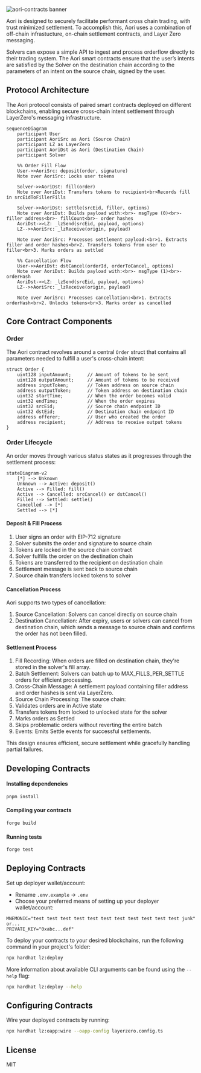 ![aori-contracts banner](https://github.com/aori-io/.github-private/blob/main/assets/private/aori-contracts.png)

Aori is designed to securely facilitate performant cross chain trading, with trust minimized settlement. To accomplish this, Aori uses a combination of off-chain infrastucture, on-chain settlement contracts, and Layer Zero messaging.

Solvers can expose a simple API to ingest and process orderflow directly to their trading system. The Aori smart contracts ensure that the user’s intents are satisfied by the Solver on the destination chain according to the parameters of an intent on the source chain, signed by the user.

## Protocol Architecture

The Aori protocol consists of paired smart contracts deployed on different blockchains, enabling secure cross-chain intent settlement through LayerZero's messaging infrastructure.

```mermaid
sequenceDiagram
    participant User
    participant AoriSrc as Aori (Source Chain)
    participant LZ as LayerZero
    participant AoriDst as Aori (Destination Chain)
    participant Solver

    %% Order Fill Flow
    User->>AoriSrc: deposit(order, signature)
    Note over AoriSrc: Locks user tokens
    
    Solver->>AoriDst: fill(order)
    Note over AoriDst: Transfers tokens to recipient<br>Records fill in srcEidToFillerFills
    
    Solver->>AoriDst: settle(srcEid, filler, options)
    Note over AoriDst: Builds payload with:<br>- msgType (0)<br>- filler address<br>- fillCount<br>- order hashes
    AoriDst->>LZ: _lzSend(srcEid, payload, options)
    LZ-->>AoriSrc: _lzReceive(origin, payload)
    
    Note over AoriSrc: Processes settlement payload:<br>1. Extracts filler and order hashes<br>2. Transfers tokens from user to filler<br>3. Marks orders as settled

    %% Cancellation Flow
    User->>AoriDst: dstCancel(orderId, orderToCancel, options)
    Note over AoriDst: Builds payload with:<br>- msgType (1)<br>- orderHash
    AoriDst->>LZ: _lzSend(srcEid, payload, options)
    LZ-->>AoriSrc: _lzReceive(origin, payload)
    
    Note over AoriSrc: Processes cancellation:<br>1. Extracts orderHash<br>2. Unlocks tokens<br>3. Marks order as cancelled
```

## Core Contract Components

### Order

The Aori contract revolves around a central `Order` struct that contains all parameters needed to fulfill a user's cross-chain intent:

```solidity
struct Order {
    uint128 inputAmount;      // Amount of tokens to be sent
    uint128 outputAmount;     // Amount of tokens to be received
    address inputToken;       // Token address on source chain
    address outputToken;      // Token address on destination chain
    uint32 startTime;         // When the order becomes valid
    uint32 endTime;           // When the order expires
    uint32 srcEid;            // Source chain endpoint ID
    uint32 dstEid;            // Destination chain endpoint ID
    address offerer;          // User who created the order
    address recipient;        // Address to receive output tokens
}
```

### Order Lifecycle

An order moves through various status states as it progresses through the settlement process:

```mermaid
stateDiagram-v2
    [*] --> Unknown
    Unknown --> Active: deposit()
    Active --> Filled: fill()
    Active --> Cancelled: srcCancel() or dstCancel()
    Filled --> Settled: settle()
    Cancelled --> [*]
    Settled --> [*]
```

#### Deposit & Fill Process

1. User signs an order with EIP-712 signature
2. Solver submits the order and signature to source chain
3. Tokens are locked in the source chain contract
4. Solver fulfills the order on the destination chain
5. Tokens are transferred to the recipient on destination chain
6. Settlement message is sent back to source chain
7. Source chain transfers locked tokens to solver

#### Cancellation Process

Aori supports two types of cancellation:

1. Source Cancellation: Solvers can cancel directly on source chain
2. Destination Cancellation: After expiry, users or solvers can cancel from destination chain, which sends a message to source chain and confirms the order has not been filled.

#### Settlement Process

1. Fill Recording: When orders are filled on destination chain, they're stored in the solver's fill array.
2. Batch Settlement: Solvers can batch up to MAX_FILLS_PER_SETTLE orders for efficient processing.
3. Cross-Chain Message: A settlement payload containing filler address and order hashes is sent via LayerZero.
4. Source Chain Processing: The source chain:
5. Validates orders are in Active state
6. Transfers tokens from locked to unlocked state for the solver
7. Marks orders as Settled
8. Skips problematic orders without reverting the entire batch
9. Events: Emits Settle events for successful settlements.

This design ensures efficient, secure settlement while gracefully handling partial failures.


## Developing Contracts

#### Installing dependencies

```bash
pnpm install
```

#### Compiling your contracts

```bash
forge build
```

#### Running tests

```bash
forge test
```

## Deploying Contracts

Set up deployer wallet/account:

- Rename `.env.example` -> `.env`
- Choose your preferred means of setting up your deployer wallet/account:

```
MNEMONIC="test test test test test test test test test test test junk"
or...
PRIVATE_KEY="0xabc...def"
```

To deploy your contracts to your desired blockchains, run the following command in your project's folder:

```bash
npx hardhat lz:deploy
```

More information about available CLI arguments can be found using the `--help` flag:

```bash
npx hardhat lz:deploy --help
```

## Configuring Contracts

Wire your deployed contracts by running:

```bash
npx hardhat lz:oapp:wire --oapp-config layerzero.config.ts
```

## License

MIT
